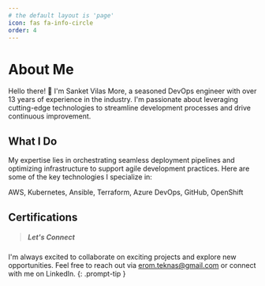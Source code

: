 ```yaml
---
# the default layout is 'page'
icon: fas fa-info-circle
order: 4
---
```

# About Me
Hello there! 👋 I'm Sanket Vilas More, a seasoned DevOps engineer with over 13 years of experience in the industry. I'm passionate about leveraging cutting-edge technologies to streamline development processes and drive continuous improvement.

## What I Do
My expertise lies in orchestrating seamless deployment pipelines and optimizing infrastructure to support agile development practices. Here are some of the key technologies I specialize in:

AWS, Kubernetes, Ansible, Terraform, Azure DevOps, GitHub, OpenShift


## Certifications


<div data-iframe-width="150" data-iframe-height="270" data-share-badge-id="497f884c-36ce-4d9a-a086-2b8a53a18e8f" data-share-badge-host="https://www.credly.com"></div>
<script type="text/javascript" async src="https://cdn.credly.com/assets/utilities/embed.js"></script>

<div data-iframe-width="150" data-iframe-height="270" data-share-badge-id="d1d59333-bd95-422c-b6a4-cffb1795ea00" data-share-badge-host="https://www.credly.com"></div><script type="text/javascript" async src="https://cdn.credly.com/assets/utilities/embed.js"></script>
<div data-iframe-width="150" data-iframe-height="270" data-share-badge-id="6150a3de-46f3-4724-b874-c009238cc3fb" data-share-badge-host="https://www.credly.com"></div><script type="text/javascript" async src="https://cdn.credly.com/assets/utilities/embed.js"></script>
<div data-iframe-width="150" data-iframe-height="270" data-share-badge-id="7d12b458-e7f6-464a-ba1e-736f7a88b2b4" data-share-badge-host="https://www.credly.com"></div><script type="text/javascript" async src="https://cdn.credly.com/assets/utilities/embed.js"></script>


> ##### Let's Connect
I'm always excited to collaborate on exciting projects and explore new opportunities. Feel free to reach out via erom.teknas@gmail.com or connect with me on LinkedIn.
{: .prompt-tip }

